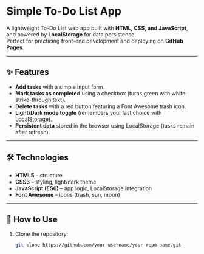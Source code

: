 # Simple To-Do List App

A lightweight To-Do List web app built with **HTML, CSS, and JavaScript**, and powered by **LocalStorage** for data persistence.  
Perfect for practicing front-end development and deploying on **GitHub Pages**.

---

## ✨ Features
- **Add tasks** with a simple input form.
- **Mark tasks as completed** using a checkbox (turns green with white strike-through text).
- **Delete tasks** with a red button featuring a Font Awesome trash icon.
- **Light/Dark mode toggle** (remembers your last choice with LocalStorage).
- **Persistent data** stored in the browser using LocalStorage (tasks remain after refresh).

---

## 🛠️ Technologies
- **HTML5** – structure  
- **CSS3** – styling, light/dark theme  
- **JavaScript (ES6)** – app logic, LocalStorage integration  
- **Font Awesome** – icons (trash, sun, moon)  

---

## 🚀 How to Use
1. Clone the repository:
   ```bash
   git clone https://github.com/your-username/your-repo-name.git
